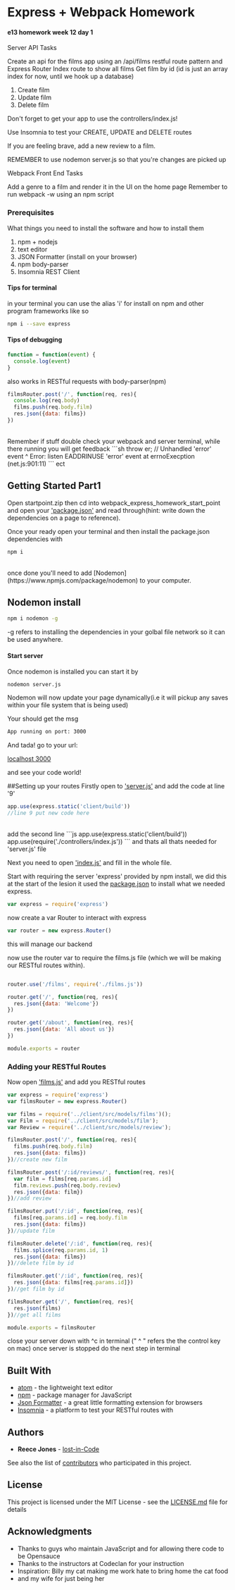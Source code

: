 # Express + Webpack Homework
#### e13 homework week 12 day 1

Server API Tasks

Create an api for the films app using an /api/films restful route pattern and Express Router Index route to show all films Get film by id (id is just an array index for now, until we hook up a database)
1. Create film
2. Update film
3. Delete film

Don't forget to get your app to use the controllers/index.js!

Use Insomnia to test your CREATE, UPDATE and DELETE routes

If you are feeling brave, add a new review to a film.

REMEMBER to use nodemon server.js so that you're changes are picked up

Webpack Front End Tasks

Add a genre to a film and render it in the UI on the home page
Remember to run webpack -w using an npm script


### Prerequisites

What things you need to install the software and how to install them

1. npm + nodejs
2. text editor
3. JSON Formatter (install on your browser)
4. npm body-parser
5. Insomnia REST Client

#### Tips for terminal
in your terminal you can use the alias 'i' for install on npm and other program frameworks like so
```sh
npm i --save express
```
#### Tips of debugging

```js
function = function(event) {
  console.log(event)
}
```
also works in RESTful requests with body-parser(npm)
```js
filmsRouter.post('/', function(req, res){
  console.log(req.body)
  films.push(req.body.film)
  res.json({data: films})
})
```
<br>
Remember if stuff double check your webpack and server terminal, while there running you will get feedback
```sh
throw er; // Unhandled 'error' event
      ^
Error: listen EADDRINUSE 'error' event
    at errnoExecption (net.js:901:11)
```
ect

## Getting Started Part1

Open startpoint.zip then cd into webpack_express_homework_start_point and open your ['package.json'](./webpack_express_homework_start_point/package.json) and read through(hint: write down the dependencies on a page to reference).

Once your ready open your terminal and then install the package.json dependencies with
```sh
npm i
```
<br>
once done you'll need to add [Nodemon](https://www.npmjs.com/package/nodemon) to your computer.

## Nodemon install
```sh
npm i nodemon -g
```
-g refers to installing the dependencies in your golbal file network so it can be used anywhere.
<br>
#### Start server
Once nodemon is installed you can start it by
```sh
nodemon server.js
```
Nodemon will now update your page dynamically(i.e it will pickup any saves within your file system that is being used)


Your should get the msg
```sh
App running on port: 3000
```
And tada! go to your url:

[localhost 3000](http://localhost:3000)

and see your code world!

##Setting up your routes
Firstly open to ['server.js'](./webpack_express_homework_start_point/server.js) and add the code at line '9'

```js
app.use(express.static('client/build'))
//line 9 put new code here
```
<br>
add the second line
```js
app.use(express.static('client/build'))
app.use(require('./controllers/index.js'))
```
and thats all thats needed for 'server.js' file

Next you need to open ['index.js'](day_01_hw/webpack_express_homework_start_point/controllers/index.js) and fill in the whole file.

Start with requiring the server 'express' provided by npm install, we did this at the start of the lesion it used the [package.json](./webpack_express_homework_start_point/package.json) to install what we needed express.
```js
var express = require('express')
```
now create a var Router to interact with express
```js
var router = new express.Router()
```
this will manage our backend
<br>

now use the router var to require the films.js file (which we will be making our RESTful routes within).
```js

router.use('/films', require('./films.js'))
```

```js
router.get('/', function(req, res){
  res.json({data: 'Welcome'})
})
```

```js
router.get('/about', function(req, res){
  res.json({data: 'All about us'})
})
```

```js
module.exports = router

```

### Adding your RESTful Routes
Now open ['films.js'](./webpack_express_homework_start_point/controllers/films.js) and add you RESTful routes

```js
var express = require('express')
var filmsRouter = new express.Router()

var films = require('../client/src/models/films')();
var Film = require('../client/src/models/film');
var Review = require('../client/src/models/review');
```

```js
filmsRouter.post('/', function(req, res){
  films.push(req.body.film)
  res.json({data: films})
})//create new film
```

```js
filmsRouter.post('/:id/reviews/', function(req, res){
  var film = films[req.params.id]
  film.reviews.push(req.body.review)
  res.json({data: film})
})//add review
```

```js
filmsRouter.put('/:id', function(req, res){
  films[req.params.id] = req.body.film
  res.json({data: films})
})//update film
```

```js
filmsRouter.delete('/:id', function(req, res){
  films.splice(req.params.id, 1)
  res.json({data: films})
})//delete film by id
```

```js
filmsRouter.get('/:id', function(req, res){
  res.json({data: films[req.params.id]})
})//get film by id
```

```js
filmsRouter.get('/', function(req, res){
  res.json(films)
})//get all films
```

```js
module.exports = filmsRouter
```
close your server down with ^c in terminal (" ^ " refers the the control key on mac) once server is stopped do the next step in terminal
<br>

## Built With

* [atom](https://atom.io/) - the lightweight text editor
* [npm](https://www.npmjs.com/) - package manager for JavaScript
* [Json Formatter](https://github.com/callumlocke/json-formatter) - a great little formatting extension for browsers
* [Insomnia](https://insomnia.rest/) - a platform to test your RESTful routes with

## Authors

* **Reece Jones**  - [lost-in-Code](https://github.com/lost-in-Code-au)

See also the list of [contributors](https://github.com/lost-in-Code-au/JS_sever_prac/graphs/contributors) who participated in this project.

## License

This project is licensed under the MIT License - see the [LICENSE.md](LICENSE.md) file for details

## Acknowledgments

* Thanks to guys who maintain JavaScript and for allowing there code to be Opensauce
* Thanks to the instructors at Codeclan for your instruction
* Inspiration: Billy my cat making me work hate to bring home the cat food
* and my wife for just being her
